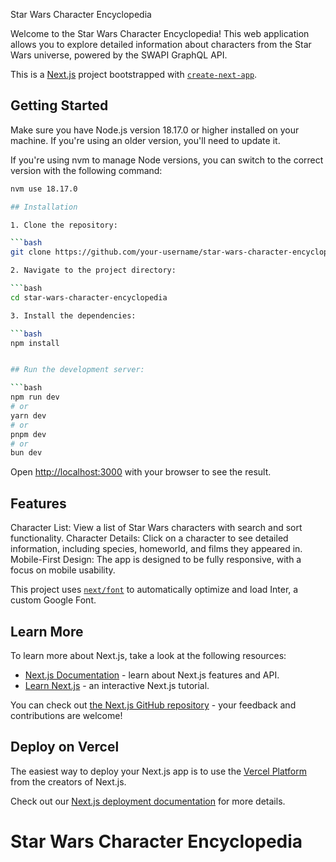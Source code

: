 Star Wars Character Encyclopedia

Welcome to the Star Wars Character Encyclopedia! This web application allows you to explore detailed information about characters from the Star Wars universe, powered by the SWAPI GraphQL API.

This is a [Next.js](https://nextjs.org/) project bootstrapped with [`create-next-app`](https://github.com/vercel/next.js/tree/canary/packages/create-next-app).

## Getting Started

Make sure you have Node.js version 18.17.0 or higher installed on your machine. If you're using an older version, you'll need to update it.

If you're using nvm to manage Node versions, you can switch to the correct version with the following command:

```bash
nvm use 18.17.0

## Installation

1. Clone the repository:

```bash
git clone https://github.com/your-username/star-wars-character-encyclopedia.git

2. Navigate to the project directory:

```bash
cd star-wars-character-encyclopedia

3. Install the dependencies:

```bash
npm install


## Run the development server:

```bash
npm run dev
# or
yarn dev
# or
pnpm dev
# or
bun dev
```

Open [http://localhost:3000](http://localhost:3000) with your browser to see the result.

## Features

Character List: View a list of Star Wars characters with search and sort functionality.
Character Details: Click on a character to see detailed information, including species, homeworld, and films they appeared in.
Mobile-First Design: The app is designed to be fully responsive, with a focus on mobile usability.

This project uses [`next/font`](https://nextjs.org/docs/basic-features/font-optimization) to automatically optimize and load Inter, a custom Google Font.

## Learn More

To learn more about Next.js, take a look at the following resources:

- [Next.js Documentation](https://nextjs.org/docs) - learn about Next.js features and API.
- [Learn Next.js](https://nextjs.org/learn) - an interactive Next.js tutorial.

You can check out [the Next.js GitHub repository](https://github.com/vercel/next.js/) - your feedback and contributions are welcome!

## Deploy on Vercel

The easiest way to deploy your Next.js app is to use the [Vercel Platform](https://vercel.com/new?utm_medium=default-template&filter=next.js&utm_source=create-next-app&utm_campaign=create-next-app-readme) from the creators of Next.js.

Check out our [Next.js deployment documentation](https://nextjs.org/docs/deployment) for more details.
# Star Wars Character Encyclopedia
